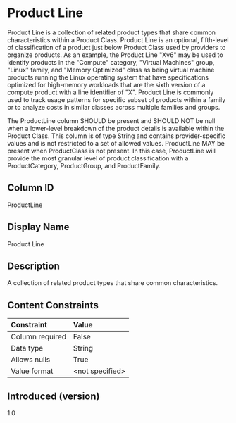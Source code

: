 # Product Line

Product Line is a collection of related product types that share common characteristics within a Product Class. Product Line is an optional, fifth-level of classification of a product just below Product Class used by providers to organize products. As an example, the Product Line "Xv6" may be used to identify products in the "Compute" category, "Virtual Machines" group, "Linux" family, and "Memory Optimized" class as being virtual machine products running the Linux operating system that have specifications optimized for high-memory workloads that are the sixth version of a compute product with a line identifier of "X". Product Line is commonly used to track usage patterns for specific subset of products within a family or to analyze costs in similar classes across multiple families and groups.

The ProductLine column SHOULD be present and SHOULD NOT be null when a lower-level breakdown of the product details is available within the Product Class. This column is of type String and contains provider-specific values and is not restricted to a set of allowed values. ProductLine MAY be present when ProductClass is not present. In this case, ProductLine will provide the most granular level of product classification with a ProductCategory, ProductGroup, and ProductFamily.

## Column ID

ProductLine

## Display Name

Product Line

## Description

A collection of related product types that share common characteristics.

## Content Constraints

| Constraint      | Value            |
| :-------------- | :--------------- |
| Column required | False            |
| Data type       | String           |
| Allows nulls    | True             |
| Value format    | \<not specified> |

## Introduced (version)

1.0
